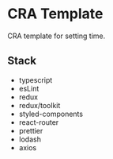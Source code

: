 # CRA Template

CRA template for setting time.

## Stack
- typescript
- esLint
- redux
- redux/toolkit
- styled-components
- react-router
- prettier
- lodash
- axios